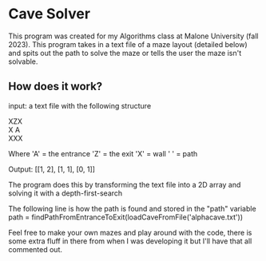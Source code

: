 # Cave Solver
This program was created for my Algorithms class at Malone University (fall 2023).
This program takes in a text file of a maze layout (detailed below) and spits out the path to solve the maze or tells the user the maze isn't solvable.

## How does it work?
input: a text file with the following structure

XZX\
X A\
XXX

Where
'A' = the entrance 
'Z' = the exit
'X' = wall
' ' = path

Output: 
[[1, 2], [1, 1], [0, 1]]

The program does this by transforming the text file into a 2D array and solving it with a depth-first-search

The following line is how the path is found and stored in the "path" variable
path = findPathFromEntranceToExit(loadCaveFromFile('alphacave.txt'))

Feel free to make your own mazes and play around with the code, there is some extra fluff in there from when I was developing it but I'll have that all commented out.